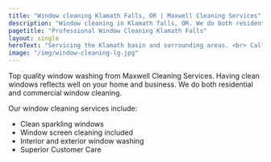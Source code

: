 ```yaml
---
title: "Window cleaning Klamath Falls, OR | Maxwell Cleaning Services"
description: "Window cleaning in Klamath falls, OR. We do both residential and commercial window washing. Give us a call to get those windows sparkling clean!"
pagetitle: "Professional Window Cleaning Klamath Falls"
layout: single
heroText: "Servicing the Klamath basin and surrounding areas. <br> Call us today for a FREE quote!"
image: "/img/window-cleaning-lg.jpg"
---
```


Top quality window washing from Maxwell Cleaning Services. Having clean windows reflects well on your home and business. We do both residential and commercial window cleaning.

Our window cleaning services include:

*   Clean sparkling windows
*   Window screen cleaning included
*   Interior and exterior window washing
*   Superior Customer Care